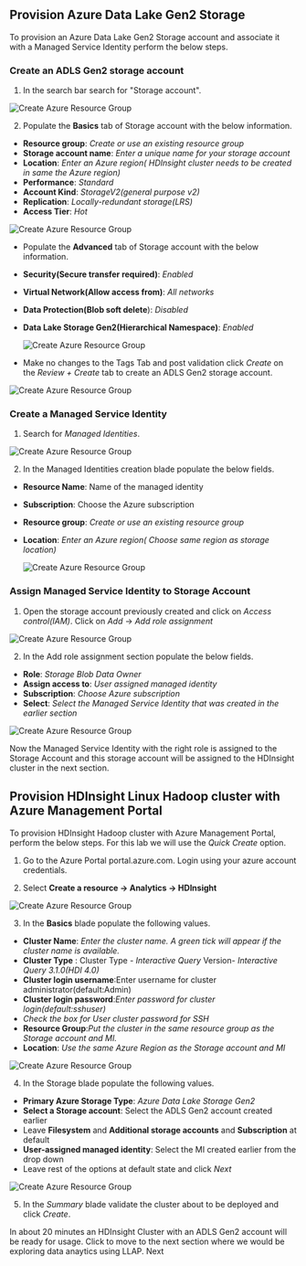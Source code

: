 ## Provision Azure Data Lake Gen2 Storage 
To provision an Azure Data Lake Gen2 Storage account and associate it with a Managed Service Identity perform the below steps. 

### Create an ADLS Gen2 storage account 
1. In the search bar search for "Storage account".

![Create Azure Resource Group](https://github.com/arnabganguly/llap-hdinsight/blob/master/images/Picture1.png)
  
 2. Populate the **Basics** tab of Storage account with the below information.
        
 - **Resource group**: *Create or use an existing resource group* 
 - **Storage account name**: *Enter a unique name for your storage account*
 - **Location**: *Enter an Azure region( HDInsight cluster needs to be created in same the Azure region)*
 -  **Performance**: *Standard*
 - **Account Kind**: *StorageV2(general purpose v2)*
 - **Replication**: *Locally-redundant storage(LRS)*
 - **Access Tier**: *Hot*

![Create Azure Resource Group](https://github.com/arnabganguly/llap-hdinsight/blob/master/images/Picture2.png)

 - Populate the **Advanced** tab of Storage account with the below information.
 - **Security(Secure transfer required)**: *Enabled* 
 - **Virtual Network(Allow access from)**: *All networks*
 - **Data Protection(Blob soft delete**): *Disabled*
 - **Data Lake Storage Gen2(Hierarchical Namespace)**: *Enabled*
   
   ![Create Azure Resource Group](https://github.com/arnabganguly/llap-hdinsight/blob/master/images/Picture3.png)
  
 - Make no changes to the Tags Tab and post validation click *Create* on the *Review + Create* tab to create an ADLS Gen2 storage account. 
  
![Create Azure Resource Group](https://github.com/arnabganguly/llap-hdinsight/blob/master/images/Picture4.png)
 
### Create a Managed Service Identity 
 1. Search for *Managed Identities*.  
  
![Create Azure Resource Group](https://github.com/arnabganguly/llap-hdinsight/blob/master/images/Picture5.png)
  
 2. In the Managed Identities creation blade populate the below fields.
      
 - **Resource Name**: Name of the managed identity 
 - **Subscription**: Choose the Azure subscription
 - **Resource group**: *Create or use an existing resource group* 
 - **Location**: *Enter an Azure region( Choose same region as storage location)*
   
   ![Create Azure Resource Group](https://github.com/arnabganguly/llap-hdinsight/blob/master/images/Picture6.png)

 
### Assign Managed Service Identity to Storage Account

1. Open the storage account previously created and click on *Access control(IAM)*. Click on *Add* -> *Add role assignment*  

![Create Azure Resource Group](https://github.com/arnabganguly/llap-hdinsight/blob/master/images/Picture7.png)
  
 2. In the Add role assignment section populate the below fields.
      
 - **Role**: *Storage Blob Data Owner*
 - **Assign access to**: *User assigned managed identity*
 - **Subscription**: *Choose Azure subscription*
 - **Select**: *Select the Managed Service Identity that was created in the earlier section*

![Create Azure Resource Group](https://github.com/arnabganguly/llap-hdinsight/blob/master/images/Picture8.png)    
 
 Now the Managed Service Identity with the right role is assigned to the Storage Account and this storage account will be assigned to the HDInsight cluster in the next section. 

## Provision HDInsight Linux Hadoop cluster with Azure Management Portal

To provision HDInsight Hadoop cluster with Azure Management Portal, perform the below steps. For this lab we will use the *Quick Create* option. 

1.  Go to the Azure Portal portal.azure.com. Login using your azure account credentials.
    
2.  Select  **Create a resource -> Analytics -> HDInsight**

![Create Azure Resource Group](https://github.com/arnabganguly/llap-hdinsight/blob/master/images/Picture0.png)


 3. In the **Basics** blade populate the following values.
 
 - **Cluster Name**: *Enter the cluster name. A green tick will appear if the cluster name is available.*
 - **Cluster Type** : Cluster Type -  *Interactive Query* 
                                     Version-   *Interactive Query 3.1.0(HDI 4.0)* 
 - **Cluster login username**:Enter username for cluster administrator(default:Admin) 
 - **Cluster login password**:*Enter password for cluster login(default:sshuser)*
 - *Check the box for User cluster password for SSH*
 - **Resource Group**:*Put the cluster in the same resource group as the Storage account and MI.* 
 - **Location**: *Use the same Azure Region as the Storage account and MI*


![Create Azure Resource Group](https://github.com/arnabganguly/llap-hdinsight/blob/master/images/Picture12.png)

 4. In the Storage blade populate the following values.
 - **Primary Azure Storage Type**: *Azure Data Lake Storage Gen2*
 - **Select a Storage account**: Select the ADLS Gen2 account created earlier
 - Leave **Filesystem** and **Additional storage accounts** and **Subscription** at default 
 - **User-assigned managed identity**: Select the MI created earlier from the drop down
 - Leave rest of the options at default state and click *Next* 


![Create Azure Resource Group](https://github.com/arnabganguly/llap-hdinsight/blob/master/images/Picture13.png)

5. In the *Summary* blade validate the cluster about to be deployed and click *Create*. 

In about 20 minutes an HDInsight Cluster with an ADLS Gen2 account will be ready for usage. 
Click to move to the next section where we would be exploring data anaytics using LLAP.   Next 
<!--stackedit_data:
eyJoaXN0b3J5IjpbMjIyMjU5OTQ5LC0xNTExMTMwMDY2LC0xMz
EyMjU2NTEzLC03ODQ4NjkzMywtMjExOTE5MDIwNSw1NzExMzM3
MDUsNzMwOTk4MTE2XX0=
-->